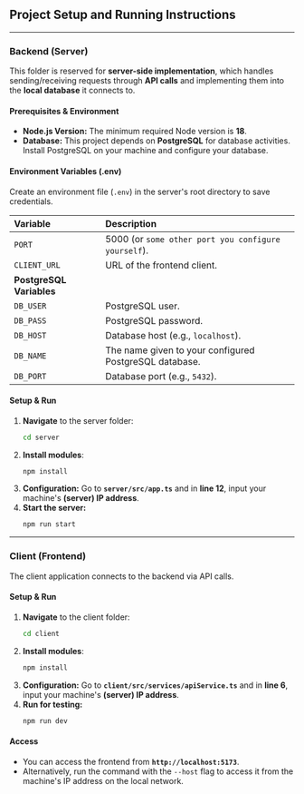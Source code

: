 ## Project Setup and Running Instructions

---

### Backend (Server)

This folder is reserved for **server-side implementation**, which handles sending/receiving requests through **API calls** and implementing them into the **local database** it connects to.

#### Prerequisites & Environment

* **Node.js Version:** The minimum required Node version is **18**.
* **Database:** This project depends on **PostgreSQL** for database activities. Install PostgreSQL on your machine and configure your database.

#### Environment Variables (.env)

Create an environment file (`.env`) in the server's root directory to save credentials.

| Variable | Description |
| :--- | :--- |
| `PORT` | 5000 (or `some other port you configure yourself`). |
| `CLIENT_URL` | URL of the frontend client. |
| **PostgreSQL Variables** | |
| `DB_USER` | PostgreSQL user. |
| `DB_PASS` | PostgreSQL password. |
| `DB_HOST` | Database host (e.g., `localhost`). |
| `DB_NAME` | The name given to your configured PostgreSQL database. |
| `DB_PORT` | Database port (e.g., `5432`). |

#### Setup & Run

1.  **Navigate** to the server folder:
    ```bash
    cd server
    ```
2.  **Install modules**:
    ```bash
    npm install
    ```
3.  **Configuration:** Go to **`server/src/app.ts`** and in **line 12**, input your machine's **(server) IP address**.
4.  **Start the server:**
    ```bash
    npm run start
    ```

---

### Client (Frontend)

The client application connects to the backend via API calls.

#### Setup & Run

1.  **Navigate** to the client folder:
    ```bash
    cd client
    ```
2.  **Install modules**:
    ```bash
    npm install
    ```
3.  **Configuration:** Go to **`client/src/services/apiService.ts`** and in **line 6**, input your machine's **(server) IP address**.
4.  **Run for testing:**
    ```bash
    npm run dev
    ```

#### Access

* You can access the frontend from **`http://localhost:5173`**.
* Alternatively, run the command with the `--host` flag to access it from the machine's IP address on the local network.